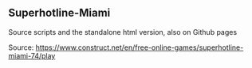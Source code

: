 ## Superhotline-Miami
Source scripts and the standalone html version, also on Github pages

Source: https://www.construct.net/en/free-online-games/superhotline-miami-74/play
